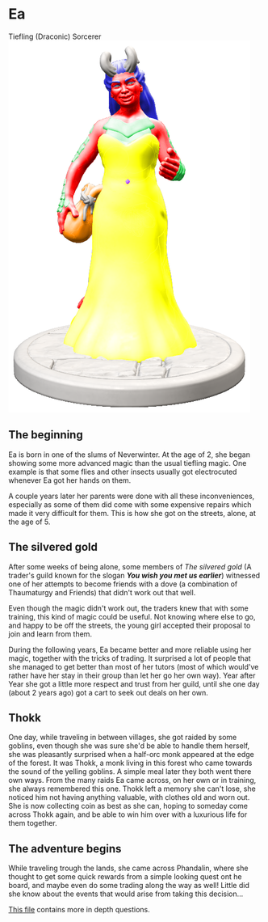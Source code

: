 # Ea
Tiefling  (Draconic) Sorcerer\
![ea](Ea-colored.png)

## The beginning
Ea is born in one of the slums of Neverwinter. At the age of 2, she began showing some more advanced magic than the usual tiefling magic. One example is that some flies and other insects usually got electrocuted whenever Ea got her hands on them.

A couple years later her parents were done with all these inconveniences, especially as some of them did come with some expensive repairs which made it very difficult for them. This is how she got on the streets, alone, at the age of 5.

## The silvered gold
After some weeks of being alone, some members of *The silvered gold* (A trader's guild known for the slogan ***You wish you met us earlier***) witnessed one of her attempts to become friends with a dove (a combination of Thaumaturgy and Friends) that didn't work out that well.

Even though the magic didn't work out, the traders knew that with some training, this kind of magic could be useful. Not knowing where else to go, and happy to be off the streets, the young girl accepted their proposal to join and learn from them.

During the following years, Ea became better and more reliable using her magic, together with the tricks of trading. It surprised a lot of people that she managed to get better than most of her tutors (most of which would've rather have her stay in their group than let her go her own way). Year after Year she got a little more respect and trust from her guild, until she one day (about 2 years ago) got a cart to seek out deals on her own.

## Thokk
One day, while traveling in between villages, she got raided by some goblins, even though she was sure she'd be able to handle them herself, she was pleasantly surprised when a half-orc monk appeared at the edge of the forest. It was Thokk, a monk living in this forest who came towards the sound of the yelling goblins.
A simple meal later they both went there own ways. From the many raids Ea came across, on her own or in training, she always remembered this one. Thokk left a memory she can't lose, she noticed him not having anything valuable, with clothes old and worn out. She is now collecting coin as best as she can, hoping to someday come across Thokk again, and be able to win him over with a luxurious life for them together.

## The adventure begins
While traveling trough the lands, she came across Phandalin, where she thought to get some quick rewards from a simple looking quest ont he board, and maybe even do some trading along the way as well!
Little did she know about the events that would arise from taking this decision...


[This file](extended%20information.md) contains more in depth questions.
